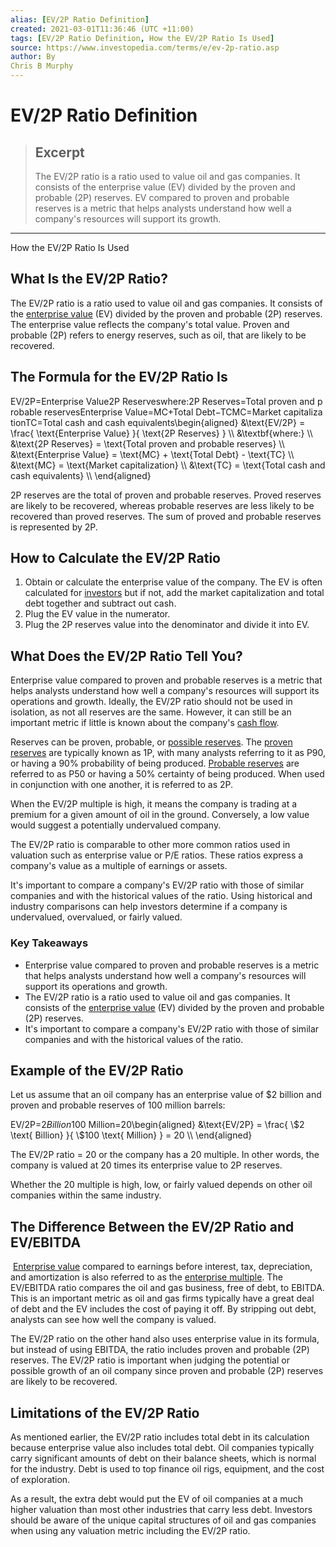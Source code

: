 ```yaml
---
alias: [EV/2P Ratio Definition]
created: 2021-03-01T11:36:46 (UTC +11:00)
tags: [EV/2P Ratio Definition, How the EV/2P Ratio Is Used]
source: https://www.investopedia.com/terms/e/ev-2p-ratio.asp
author: By
Chris B Murphy
---
```


# EV/2P Ratio Definition

> ## Excerpt
> The EV/2P ratio is a ratio used to value oil and gas companies. It consists of the enterprise value (EV) divided by the proven and probable (2P) reserves. EV compared to proven and probable reserves is a metric that helps analysts understand how well a company's resources will support its growth.

---

How the EV/2P Ratio Is Used
## What Is the EV/2P Ratio?

The EV/2P ratio is a ratio used to value oil and gas companies. It consists of the [enterprise value](https://www.investopedia.com/terms/e/enterprisevalue.asp) (EV) divided by the proven and probable (2P) reserves. The enterprise value reflects the company's total value. Proven and probable (2P) refers to energy reserves, such as oil, that are likely to be recovered.

## The Formula for the EV/2P Ratio Is

EV/2P\=Enterprise Value2P Reserveswhere:2P Reserves\=Total proven and probable reservesEnterprise Value\=MC+Total Debt−TCMC\=Market capitalizationTC\=Total cash and cash equivalents\\begin{aligned} &\\text{EV/2P} = \\frac{ \\text{Enterprise Value} }{ \\text{2P Reserves} } \\\\ &\\textbf{where:} \\\\ &\\text{2P Reserves} = \\text{Total proven and probable reserves} \\\\ &\\text{Enterprise Value} = \\text{MC} + \\text{Total Debt} - \\text{TC} \\\\ &\\text{MC} = \\text{Market capitalization} \\\\ &\\text{TC} = \\text{Total cash and cash equivalents} \\\\ \\end{aligned}

2P reserves are the total of proven and probable reserves. Proved reserves are likely to be recovered, whereas probable reserves are less likely to be recovered than proved reserves. The sum of proved and probable reserves is represented by 2P.

## How to Calculate the EV/2P Ratio

1.  Obtain or calculate the enterprise value of the company. The EV is often calculated for [investors](https://www.investopedia.com/terms/l/letterofcredit.asp) but if not, add the market capitalization and total debt together and subtract out cash.
2.  Plug the EV value in the numerator.
3.  Plug the 2P reserves value into the denominator and divide it into EV.

## What Does the EV/2P Ratio Tell You?

Enterprise value compared to proven and probable reserves is a metric that helps analysts understand how well a company's resources will support its operations and growth. Ideally, the EV/2P ratio should not be used in isolation, as not all reserves are the same. However, it can still be an important metric if little is known about the company's [cash flow](https://www.investopedia.com/terms/c/cashflow.asp).

Reserves can be proven, probable, or [possible reserves](https://www.investopedia.com/terms/p/possible-reserves.asp). The [proven reserves](https://www.investopedia.com/terms/p/proven-reserves.asp) are typically known as 1P, with many analysts referring to it as P90, or having a 90% probability of being produced. [Probable reserves](https://www.investopedia.com/terms/p/probable-reserves.asp) are referred to as P50 or having a 50% certainty of being produced. When used in conjunction with one another, it is referred to as 2P.

When the EV/2P multiple is high, it means the company is trading at a premium for a given amount of oil in the ground. Conversely, a low value would suggest a potentially undervalued company.

The EV/2P ratio is comparable to other more common ratios used in valuation such as enterprise value or P/E ratios. These ratios express a company's value as a multiple of earnings or assets.

It's important to compare a company's EV/2P ratio with those of similar companies and with the historical values of the ratio. Using historical and industry comparisons can help investors determine if a company is undervalued, overvalued, or fairly valued.

### Key Takeaways

-   Enterprise value compared to proven and probable reserves is a metric that helps analysts understand how well a company's resources will support its operations and growth.
-   The EV/2P ratio is a ratio used to value oil and gas companies. It consists of the [enterprise value](https://www.investopedia.com/terms/e/enterprisevalue.asp) (EV) divided by the proven and probable (2P) reserves.
-   It's important to compare a company's EV/2P ratio with those of similar companies and with the historical values of the ratio.

## Example of the EV/2P Ratio

Let us assume that an oil company has an enterprise value of $2 billion and proven and probable reserves of 100 million barrels:

EV/2P\=$2 Billion$100 Million\=20\\begin{aligned} &\\text{EV/2P} = \\frac{ \\$2 \\text{ Billion} }{ \\$100 \\text{ Million} } = 20 \\\\ \\end{aligned}

The EV/2P ratio = 20 or the company has a 20 multiple. In other words, the company is valued at 20 times its enterprise value to 2P reserves.

Whether the 20 multiple is high, low, or fairly valued depends on other oil companies within the same industry.

## The Difference Between the EV/2P Ratio and EV/EBITDA

 [Enterprise value](https://www.investopedia.com/terms/e/enterprisevalue.asp) compared to earnings before interest, tax, depreciation, and amortization is also referred to as the [enterprise multiple](https://www.investopedia.com/terms/e/ev-ebitda.asp). The EV/EBITDA ratio compares the oil and gas business, free of debt, to EBITDA. This is an important metric as oil and gas firms typically have a great deal of debt and the EV includes the cost of paying it off. By stripping out debt, analysts can see how well the company is valued.

The EV/2P ratio on the other hand also uses enterprise value in its formula, but instead of using EBITDA, the ratio includes proven and probable (2P) reserves. The EV/2P ratio is important when judging the potential or possible growth of an oil company since proven and probable (2P) reserves are likely to be recovered.

## Limitations of the EV/2P Ratio

As mentioned earlier, the EV/2P ratio includes total debt in its calculation because enterprise value also includes total debt. Oil companies typically carry significant amounts of debt on their balance sheets, which is normal for the industry. Debt is used to top finance oil rigs, equipment, and the cost of exploration.

As a result, the extra debt would put the EV of oil companies at a much higher valuation than most other industries that carry less debt. Investors should be aware of the unique capital structures of oil and gas companies when using any valuation metric including the EV/2P ratio.

